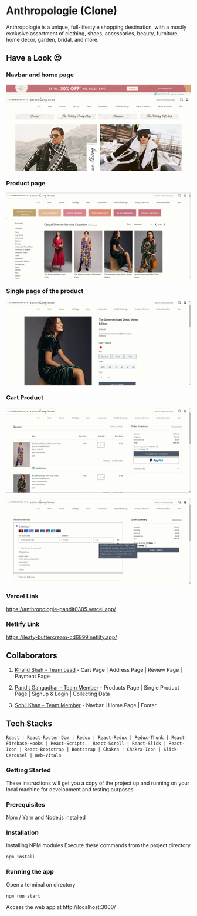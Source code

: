 # Anthropologie (Clone)

Anthropologie is a unique, full-lifestyle shopping destination, with a mostly exclusive assortment of clothing, shoes, accessories, beauty, furniture, home décor, garden, bridal, and more.

## Have a Look 😍
### Navbar and home page
<p align="center">
  <img src="./public/anthropologie_01.png" alt='anthropologie_01 image' align="center" />
</p>

### Product page
<p align="center">
  <img src="./public/anthropologie_02.png" alt='anthropologie_02 image' align="center" />
</p>

### Single page of the product
<p align="center">
  <img src="./public/anthropologie_03.png" alt='anthropologie_03 image' align="center" />
</p>

### Cart Product
<p align="center">
  <img src="./public/anthropologie_04.png" alt='anthropologie_04 image' align="center" />
</p>


<p align="center">
  <img src="./public/anthropologie_05.png" alt='anthropologie_05 image' align="center" />
</p>

### Vercel Link 
https://anthropologie-pandit0305.vercel.app/

### Netlify   Link
https://leafy-buttercream-cd6899.netlify.app/

## Collaborators
1. [Khalid Shah - Team Lead](https://github.com/Khalidshah12/) - Cart Page | Address Page | Review Page | Payment Page
   
1. [Pandit Gangadhar - Team Member](https://github.com/pandit0305) - Products Page | Single Product Page | Signup & Login | Collecting Data
2. [Sohil Khan - Team Member](https://github.com/sohilweb20) - Navbar | Home Page | Footer

## Tech Stacks
```
React | React-Router-Dom | Redux | React-Redux | Redux-Thunk | React-Firebase-Hooks | React-Scripts | React-Scroll | React-Slick | React-Icon | React-Bootstrap | Bootstrap | Chakra | Chakra-Icon | Slick-Carousel | Web-Vitals
```

### Getting Started

These instructions will get you a copy of the project up and running on your local machine for development and testing purposes.

### Prerequisites

Npm / Yarn and Node.js installed

### Installation

Installing NPM modules
Execute these commands from the project directory

```
npm install
```

### Running the app

Open a terminal on directory

```
npm run start
```

Access the web app at http://localhost:3000/
